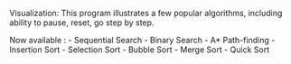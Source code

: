 Visualization:
    This program illustrates a few popular algorithms, including ability to pause, reset, go step by step.

Now available :
    - Sequential Search
    - Binary Search
    - A* Path-finding
    - Insertion Sort
    - Selection Sort
    - Bubble Sort
    - Merge Sort
    - Quick Sort
